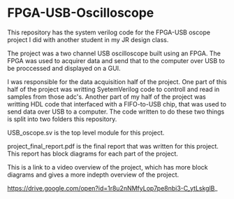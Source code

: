 # FPGA-USB-Oscilloscope

This repository has the system verilog code for the FPGA-USB oscope project I did with another student in my JR design class.

The project was a two channel USB oscilloscope built using an FPGA. The FPGA was used to acquirer data and send that 
to the computer over USB to be proccessed and displayed on a GUI. 

I was responsible for the data acquisition half of the project. One part of this half of the project was writting 
SyetemVerilog code to controll and read in samples from those adc's. Another part of my half of the project was writting 
HDL code that interfaced with a FIFO-to-USB chip, that was used to send data over USB to a computer. 
The code written to do these two things is split into two folders this repository. 

USB_oscope.sv is the top level module for this project. 

project_final_report.pdf is the final report that was written for this project. This report has block diagrams for each part of the project.


This is a link to a video overview of the project, which has more block diagrams and gives a more indepth overview of the project.

https://drive.google.com/open?id=1r8u2nNMfyLop7pe8nbi3-C_ytLskglB_

